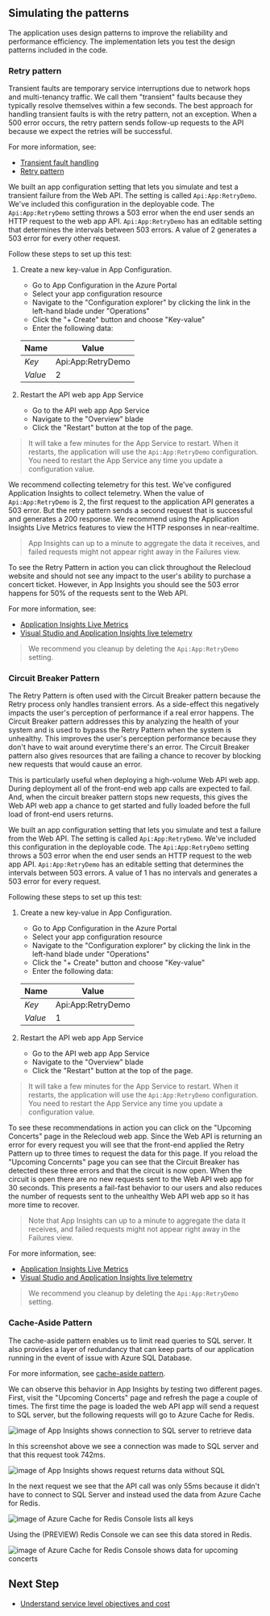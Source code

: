 ## Simulating the patterns

The application uses design patterns to improve the reliability and performance efficiency. The implementation lets you test the design patterns included in the code.

### Retry pattern

Transient faults are temporary service interruptions due to network hops and multi-tenancy traffic. We call them "transient" faults because they typically resolve themselves within a few seconds. The best approach for handling transient faults is with the retry pattern, not an exception. When a 500 error occurs, the retry pattern sends follow-up requests to the API because we expect the retries will be successful.

For more information, see:

- [Transient fault handling](https://learn.microsoft.com/aspnet/aspnet/overview/developing-apps-with-windows-azure/building-real-world-cloud-apps-with-windows-azure/transient-fault-handling)
- [Retry pattern](https://learn.microsoft.com/azure/architecture/patterns/retry)

We built an app configuration setting that lets you simulate and test a transient failure from the Web API. The setting is called `Api:App:RetryDemo`. We've included this configuration in the deployable code. The `Api:App:RetryDemo` setting throws a 503 error when the end user sends an HTTP request to the web app API. `Api:App:RetryDemo` has an editable setting that determines the intervals between 503 errors. A value of 2 generates a 503 error for every other request.

Follow these steps to set up this test:

1. Create a new key-value in App Configuration.
    - Go to App Configuration in the Azure Portal
    - Select your app configuration resource
    - Navigate to the "Configuration explorer" by clicking the link in the left-hand blade under "Operations"
    - Click the "+ Create" button and choose "Key-value"
    - Enter the following data:
    

    |Name|Value|
    |-----|-----|
    |*Key*|Api:App:RetryDemo|
    |*Value*|2|

1. Restart the API web app App Service
    - Go to the API web app App Service
    - Navigate to the "Overview" blade
    - Click the "Restart" button at the top of the page.
  
  > It will take a few minutes for the App Service to restart. When it restarts, the application will use the `Api:App:RetryDemo` configuration. You need to restart the App Service any time you update a configuration value.

We recommend collecting telemetry for this test. We've configured Application Insights to collect telemetry. When the value of `Api:App:RetryDemo` is 2, the first request to the application API generates a 503 error. But the retry pattern sends a second request that is successful and generates a 200 response. We recommend using the Application Insights Live Metrics features to view the HTTP responses in near-realtime.

> App Insights can up to a minute to aggregate the data it receives, and failed requests might not appear right away in the Failures view.

To see the Retry Pattern in action you can click throughout the Relecloud website and should not see any impact to the user's ability to purchase a concert ticket. However, in App Insights you should see the 503 error happens for 50% of the requests sent to the Web API.

For more information, see:

- [Application Insights Live Metrics](/azure/azure-monitor/app/live-stream)
- [Visual Studio and Application Insights live telemetry](/azure/azure-monitor/app/visual-studio)

> We recommend you cleanup by deleting the `Api:App:RetryDemo` setting.

### Circuit Breaker Pattern

The Retry Pattern is often used with the Circuit Breaker pattern because the Retry process only handles transient errors. As a side-effect this negatively impacts the user's perception of performance if a real error happens. The Circuit Breaker pattern addresses this by analyzing the health of your system and is used to bypass the Retry Pattern when the system is unhealthy. This improves the user's perception performance because they don't have to wait around everytime there's an error. The Circuit Breaker pattern also gives resources that are failing a chance to recover by blocking new requests that would cause an error.

This is particularly useful when deploying a high-volume Web API web app. During deployment all of the front-end web app calls are expected to fail. And, when the circuit breaker pattern stops new requests, this gives the Web API web app a chance to get started and fully loaded before the full load of front-end users returns.

We built an app configuration setting that lets you simulate and test a failure from the Web API. The setting is called `Api:App:RetryDemo`. We've included this configuration in the deployable code. The `Api:App:RetryDemo` setting throws a 503 error when the end user sends an HTTP request to the web app API. `Api:App:RetryDemo` has an editable setting that determines the intervals between 503 errors. A value of 1 has no intervals and generates a 503 error for every request.

Following these steps to set up this test:

1. Create a new key-value in App Configuration.
    - Go to App Configuration in the Azure Portal
    - Select your app configuration resource
    - Navigate to the "Configuration explorer" by clicking the link in the left-hand blade under "Operations"
    - Click the "+ Create" button and choose "Key-value"
    - Enter the following data:
    

    |Name|Value|
    |-----|-----|
    |*Key*|Api:App:RetryDemo|
    |*Value*|1|

1. Restart the API web app App Service
    - Go to the API web app App Service
    - Navigate to the "Overview" blade
    - Click the "Restart" button at the top of the page.
  
  > It will take a few minutes for the App Service to restart. When it restarts, the application will use the `Api:App:RetryDemo` configuration. You need to restart the App Service any time you update a configuration value.

To see these recommendations in action you can click on the "Upcoming Concerts" page in the Relecloud web app. Since the Web API is returning an error for every request you will see that the front-end applied the Retry Pattern up to three times to request the data for this page. If you reload the "Upcoming Concernts" page you can see that the Circuit Breaker has detected these three errors and that the circuit is now open. When the circuit is open there are no new requests sent to the Web API web app for 30 seconds. This presents a fail-fast behavior to our users and also reduces the number of requests sent to the unhealthy Web API web app so it has more time to recover.

> Note that App Insights can up to a minute to aggregate the data it receives, and failed requests might not appear right away in the Failures view.

For more information, see:

- [Application Insights Live Metrics](/azure/azure-monitor/app/live-stream)
- [Visual Studio and Application Insights live telemetry](/azure/azure-monitor/app/visual-studio)

> We recommend you cleanup by deleting the `Api:App:RetryDemo` setting.

### Cache-Aside Pattern

The cache-aside pattern enables us to limit read queries to SQL server. It also provides a layer of redundancy that can keep parts of our application running in the event of issue with Azure SQL Database.

For more information, see [cache-aside pattern](https://learn.microsoft.com/azure/architecture/patterns/cache-aside).

We can observe this behavior in App Insights by testing two different pages. First, visit the "Upcoming Concerts" page and refresh the page a couple of times. The first time the page is loaded the web API app will send a request to SQL server, but the following requests will go to Azure Cache for Redis.

![image of App Insights shows connection to SQL server to retrieve data](./assets/Guide/Simulating_AppInsightsRequestWithSqlServer.png)

In this screenshot above we see a connection was made to SQL server and that this request took 742ms.

![image of App Insights shows request returns data without SQL](./assets/Guide/Simulating_AppInsightsRequestWithoutSql.png)

In the next request we see that the API call was only 55ms because it didn't have to connect to SQL Server and instead used the data from Azure Cache for Redis.

![image of Azure Cache for Redis Console lists all keys](./assets/Guide/Simulating_RedisConsoleListKeys.png)

Using the (PREVIEW) Redis Console we can see this data stored in Redis.

![image of Azure Cache for Redis Console shows data for upcoming concerts](./assets/Guide/Simulating_RedisConsoleShowUpcomingConcerts.png)

## Next Step
- [Understand service level objectives and cost](slo-and-cost.md)